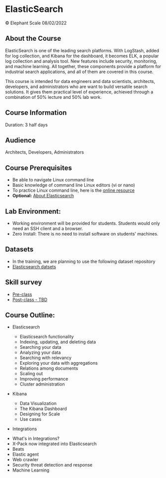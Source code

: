 # ElasticSearch

© Elephant Scale
08/02/2022

## About the Course

ElasticSearch is one of the leading search platforms. 
With LogStash, added for log collection, and Kibana for the dashboard, it becomes ELK, a popular log collection and analysis tool. 
New features include security, monitoring, and machine learning. All together, these components provide a platform for industrial search applications, and all of them are covered in this course.

This course is intended for data engineers and data scientists, architects, developers, and administrators who are want to build versatile search solutions. It gives them practical level of experience, achieved through a combination of 50% lecture and 50% lab work. 

## Course Information
Duration: 3 half days

## Audience
Architects, Developers, Administrators

## Course Prerequisites
 * Be able to navigate Linux command line
 * Basic knowledge of command line Linux editors (vi or nano)
 * To practice Linux command line, here is the [online resource](https://bellard.org/jslinux/)
 * **Optional:** [About Elasticsearch](https://www.elastic.co/webinars/getting-started-elasticsearch)

## Lab Environment:
* Working environment will be provided for students. Students would only need an SSH client and a browser.
* Zero Install: There is no need to install software on students' machines.

## Datasets
* In the training, we are planning to use the following dataset repository
* [Elasticsearch datsets](https://github.com/elephantscale/datasets)

## Skill survey
* [Pre-class](https://forms.gle/eG3ykN39DriFK66NA)
* [Post-class - TBD](https://forms.gle/eG3ykN39DriFK66NA)

## Course Outline:

 * Elasticsearch 
   - Elasticsearch functionality 
   - Indexing, updating, and deleting data
   - Searching your data
   - Analyzing your data 
   - Searching with relevancy 
   - Exploring your data with aggregations 
   - Relations among documents 
   - Scaling out 
   - Improving performance
   - Cluster administration

 * Kibana
   - Data Visualization
   - The Kibana Dashboard
   - Designing for Scale
   - Use cases
   
 * Integrations
  - What's in Integrations? 
  - X-Pack now integrated into Elasticsearch
  - Beats
  - Elastic agent
  - Web crawler
  - Security threat detection and response
  - Machine Learning




